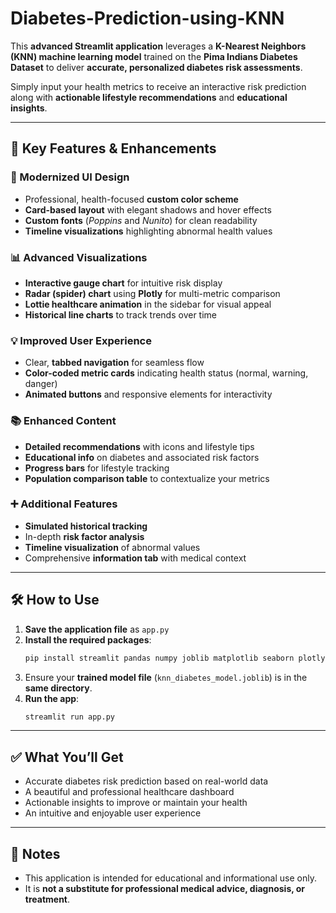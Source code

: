 # Diabetes-Prediction-using-KNN

This **advanced Streamlit application** leverages a **K-Nearest Neighbors (KNN) machine learning model** trained on the **Pima Indians Diabetes Dataset** to deliver **accurate, personalized diabetes risk assessments**.

Simply input your health metrics to receive an interactive risk prediction along with **actionable lifestyle recommendations** and **educational insights**.

---

## 🚀 Key Features & Enhancements

### 🎨 Modernized UI Design
- Professional, health-focused **custom color scheme**
- **Card-based layout** with elegant shadows and hover effects
- **Custom fonts** (_Poppins_ and _Nunito_) for clean readability
- **Timeline visualizations** highlighting abnormal health values

### 📊 Advanced Visualizations
- **Interactive gauge chart** for intuitive risk display
- **Radar (spider) chart** using **Plotly** for multi-metric comparison
- **Lottie healthcare animation** in the sidebar for visual appeal
- **Historical line charts** to track trends over time

### 💡 Improved User Experience
- Clear, **tabbed navigation** for seamless flow
- **Color-coded metric cards** indicating health status (normal, warning, danger)
- **Animated buttons** and responsive elements for interactivity

### 📚 Enhanced Content
- **Detailed recommendations** with icons and lifestyle tips
- **Educational info** on diabetes and associated risk factors
- **Progress bars** for lifestyle tracking
- **Population comparison table** to contextualize your metrics

### ➕ Additional Features
- **Simulated historical tracking**
- In-depth **risk factor analysis**
- **Timeline visualization** of abnormal values
- Comprehensive **information tab** with medical context

---

## 🛠️ How to Use

1. **Save the application file** as `app.py`
2. **Install the required packages**:
   ```bash
   pip install streamlit pandas numpy joblib matplotlib seaborn plotly altair streamlit-lottie
   ```
3. Ensure your **trained model file** (`knn_diabetes_model.joblib`) is in the **same directory**.
4. **Run the app**:
   ```bash
   streamlit run app.py
   ```

---

## ✅ What You’ll Get

- Accurate diabetes risk prediction based on real-world data
- A beautiful and professional healthcare dashboard
- Actionable insights to improve or maintain your health
- An intuitive and enjoyable user experience

---

## 📌 Notes

- This application is intended for educational and informational use only.
- It is **not a substitute for professional medical advice, diagnosis, or treatment**.

